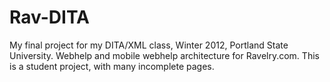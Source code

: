 # Rav-DITA

My final project for my DITA/XML class, Winter 2012, Portland State University. Webhelp and mobile webhelp architecture for Ravelry.com. This is a student project, with many incomplete pages.